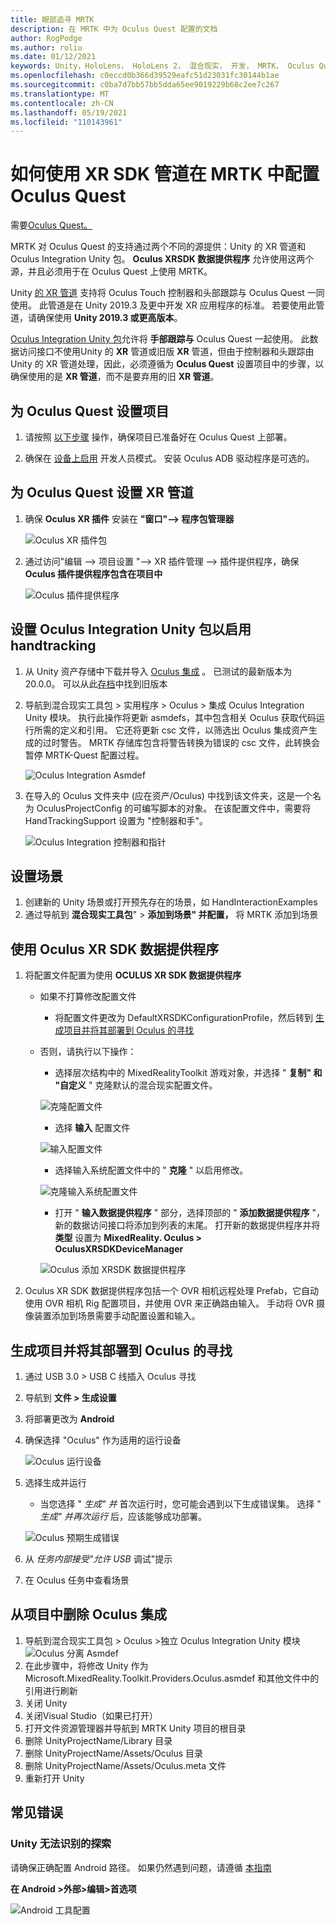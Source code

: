 ```yaml
---
title: 眼部追寻 MRTK
description: 在 MRTK 中为 Oculus Quest 配置的文档
author: RogPodge
ms.author: roliu
ms.date: 01/12/2021
keywords: Unity，HoloLens， HoloLens 2， 混合现实， 开发， MRTK， Oculus Quest，
ms.openlocfilehash: c0eccd0b366d39529eafc51d23031fc30144b1ae
ms.sourcegitcommit: c0ba7d7bb57bb5dda65ee9019229b68c2ee7c267
ms.translationtype: MT
ms.contentlocale: zh-CN
ms.lasthandoff: 05/19/2021
ms.locfileid: "110143961"
---
```

# <a name="how-to-configure-oculus-quest-in-mrtk-using-the-xr-sdk-pipeline"></a>如何使用 XR SDK 管道在 MRTK 中配置 Oculus Quest

需要[Oculus Quest。](https://www.oculus.com/quest/)

MRTK 对 Oculus Quest 的支持通过两个不同的源提供：Unity 的 XR 管道和 Oculus Integration Unity 包。 **Oculus XRSDK 数据提供程序** 允许使用这两个源，并且必须用于在 Oculus Quest 上使用 MRTK。

Unity [的 XR 管道](https://docs.unity3d.com/Manual/XR.html) 支持将 Oculus Touch 控制器和头部跟踪与 Oculus Quest 一同使用。
此管道是在 Unity 2019.3 及更中开发 XR 应用程序的标准。 若要使用此管道，请确保使用 **Unity 2019.3 或更高版本**。

[Oculus Integration Unity 包](https://assetstore.unity.com/packages/tools/integration/oculus-integration-82022)允许将 **手部跟踪与** Oculus Quest 一起使用。
此数据访问接口不使用Unity 的 **XR** 管道或旧版 **XR** 管道，但由于控制器和头跟踪由 Unity 的 XR 管道处理，因此，必须遵循为 **Oculus Quest** 设置项目中的步骤，以确保使用的是 **XR 管道**，而不是要弃用的旧 **XR 管道**。

## <a name="setting-up-project-for-the-oculus-quest"></a>为 Oculus Quest 设置项目

1. 请按照 [以下步骤](https://developer.oculus.com/documentation/unity/book-unity-gsg/) 操作，确保项目已准备好在 Oculus Quest 上部署。

1. 确保在 [设备上启用](https://developer.oculus.com/documentation/native/android/mobile-device-setup/) 开发人员模式。 安装 Oculus ADB 驱动程序是可选的。

## <a name="setting-up-the-xr-pipeline-for-oculus-quest"></a>为 Oculus Quest 设置 XR 管道

1. 确保 **Oculus XR 插件** 安装在 **"窗口"--> 程序包管理器**

    ![Oculus XR 插件包](../images/cross-platform/oculus-quest/OculusXRPluginPackage.png)

1. 通过访问"编辑 --> 项目设置 "--> XR 插件管理 --> 插件提供程序，确保 **Oculus 插件提供程序包含在项目中**

    ![Oculus 插件提供程序](../images/cross-platform/oculus-quest/OculusPluginProvider.png)

## <a name="setting-up-the-oculus-integration-unity-package-to-enable-handtracking"></a>设置 Oculus Integration Unity 包以启用 handtracking

1. 从 Unity 资产存储中下载并导入 [Oculus 集成](https://assetstore.unity.com/packages/tools/integration/oculus-integration-82022) 。 已测试的最新版本为20.0.0。 可以从此[存档](https://developer.oculus.com/downloads/package/unity-integration-archive/)中找到旧版本

1. 导航到混合现实工具包 > 实用程序 > Oculus > 集成 Oculus Integration Unity 模块。 执行此操作将更新 asmdefs，其中包含相关 Oculus 获取代码运行所需的定义和引用。 它还将更新 csc 文件，以筛选出 Oculus 集成资产生成的过时警告。 MRTK 存储库包含将警告转换为错误的 csc 文件，此转换会暂停 MRTK-Quest 配置过程。

    ![Oculus Integration Asmdef](../images/cross-platform/oculus-quest/OculusIntegrationAsmdef.png)

1. 在导入的 Oculus 文件夹中 (应在资产/Oculus) 中找到该文件夹，这是一个名为 OculusProjectConfig 的可编写脚本的对象。 在该配置文件中，需要将 HandTrackingSupport 设置为 "控制器和手"。

    ![Oculus Integration 控制器和指针](../images/cross-platform/oculus-quest/OculusIntegrationControllerAndHands.png)

## <a name="setting-up-the-scene"></a>设置场景

1. 创建新的 Unity 场景或打开预先存在的场景，如 HandInteractionExamples
1. 通过导航到 **混合现实工具包**"  >  **添加到场景" 并配置，** 将 MRTK 添加到场景

## <a name="using-the-oculus-xr-sdk-data-provider"></a>使用 Oculus XR SDK 数据提供程序

1. 将配置文件配置为使用 **OCULUS XR SDK 数据提供程序**
    - 如果不打算修改配置文件
        - 将配置文件更改为 DefaultXRSDKConfigurationProfile，然后转到 [生成项目并将其部署到 Oculus 的寻找](oculus-quest-mrtk.md#build-and-deploy-your-project-to-oculus-quest)

    - 否则，请执行以下操作：
        - 选择层次结构中的 MixedRealityToolkit 游戏对象，并选择 " **复制" 和 "自定义** " 克隆默认的混合现实配置文件。

        ![克隆配置文件](../images/cross-platform/CloneProfile.png)

        - 选择 **输入** 配置文件

        ![输入配置文件](../images/cross-platform/InputConfigurationProfile.png)

        - 选择输入系统配置文件中的 " **克隆** " 以启用修改。

        ![克隆输入系统配置文件](../images/cross-platform/CloneInputSystemProfile.png)

        - 打开 " **输入数据提供程序** " 部分，选择顶部的 " **添加数据提供程序** "，新的数据访问接口将添加到列表的末尾。  打开新的数据提供程序并将 **类型** 设置为 **MixedReality. Oculus > OculusXRSDKDeviceManager**

        ![Oculus 添加 XRSDK 数据提供程序](../images/cross-platform/oculus-quest/OculusAddDataXRSDKProvider.png)

1. Oculus XR SDK 数据提供程序包括一个 OVR 相机远程处理 Prefab，它自动使用 OVR 相机 Rig 配置项目，并使用 OVR 来正确路由输入。 手动将 OVR 摄像装置添加到场景需要手动配置设置和输入。

## <a name="build-and-deploy-your-project-to-oculus-quest"></a>生成项目并将其部署到 Oculus 的寻找

1. 通过 USB 3.0 > USB C 线插入 Oculus 寻找
1. 导航到 **文件 > 生成设置**
1. 将部署更改为 **Android**
1. 确保选择 "Oculus" 作为适用的运行设备

    ![Oculus 运行设备](../images/cross-platform/oculus-quest/OculusRunDevice.png)

1. 选择生成并运行
    - 当您选择 " *生成" 并* 首次运行时，您可能会遇到以下生成错误集。 选择 " *生成" 并再次运行* 后，应该能够成功部署。

    ![Oculus 预期生成错误](../images/cross-platform/oculus-quest/OculusExpectedBuildErrors.png)

1. 从 _任务内部接受"允许 USB_ 调试"提示
1. 在 Oculus 任务中查看场景

## <a name="removing-oculus-integration-from-the-project"></a>从项目中删除 Oculus 集成

1. 导航到混合现实工具包 > Oculus >独立 Oculus Integration Unity 模块  ![ Oculus 分离 Asmdef](../images/cross-platform/oculus-quest/OculusSeparationAsmdef.png)
1. 在此步骤中，将修改 Unity 作为 Microsoft.MixedReality.Toolkit.Providers.Oculus.asmdef 和其他文件中的引用进行刷新
1. 关闭 Unity
1. 关闭Visual Studio（如果已打开）
1. 打开文件资源管理器并导航到 MRTK Unity 项目的根目录
1. 删除 UnityProjectName/Library 目录
1. 删除 UnityProjectName/Assets/Oculus 目录
1. 删除 UnityProjectName/Assets/Oculus.meta 文件
1. 重新打开 Unity

## <a name="common-errors"></a>常见错误

### <a name="quest-not-recognized-by-unity"></a>Unity 无法识别的探索

请确保正确配置 Android 路径。 如果仍然遇到问题，请遵循 [本指南](https://developer.oculus.com/documentation/unity/book-unity-gsg/#install-android-tools)

**在 Android >外部>编辑>首选项**

![Android 工具配置](../images/cross-platform/oculus-quest/AndroidToolsConfig.png)
